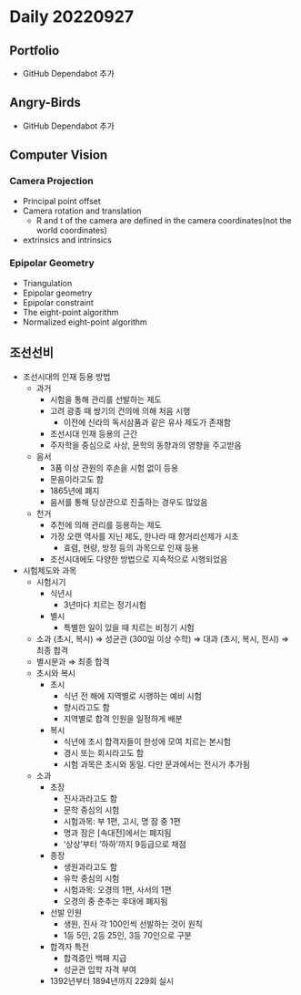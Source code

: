 Daily 20220927
===

## Portfolio
- GitHub Dependabot 추가

## Angry-Birds
- GitHub Dependabot 추가

## Computer Vision
### Camera Projection
- Principal point offset
- Camera rotation and translation
  - R and t of the camera are defined in the camera coordinates(not the world coordinates)
- extrinsics and intrinsics
### Epipolar Geometry
- Triangulation
- Epipolar geometry
- Epipolar constraint
- The eight-point algorithm
- Normalized eight-point algorithm


## 조선선비
- 조선시대의 인재 등용 방법
  - 과거
      - 시험을 통해 관리를 선발하는 제도
      - 고려 광종 때 쌍기의 건의에 의해 처음 시행
          - 이전에 신라의 독서삼품과 같은 유사 제도가 존재함
      - 조선시대 인재 등용의 근간
      - 주자학을 중심으로 사상, 문학의 동향과의 영향을 주고받음
  - 음서
      - 3품 이상 관원의 후손을 시험 없이 등용
      - 문음이라고도 함
      - 1865년에 폐지
      - 음서를 통해 당상관으로 진출하는 경우도 많았음
  - 천거
      - 추천에 의해 관리를 등용하는 제도
      - 가장 오랜 역사를 지닌 제도, 한나라 때 향거리선제가 시초
          - 효렴, 현량, 방정 등의 과목으로 인재 등용
      - 조선시대에도 다양한 방법으로 지속적으로 시행되었음
- 시험제도와 과목
  - 시험시기
      - 식년시
          - 3년마다 치르는 정기시험
      - 별시
          - 특별한 일이 있을 때 치르는 비정기 시험
  - 소과 (초시, 복시) ⇒ 성균관 (300일 이상 수학) ⇒ 대과 (초시, 복시, 전시) ⇒ 최종 합격
  - 별시문과 ⇒ 최종 합격
  - 초시와 복시
      - 초시
          - 식년 전 해에 지역별로 시행하는 예비 시험
          - 향시라고도 함
          - 지역별로 합격 인원을 일정하게 배분
      - 복시
          - 식년에 초시 합격자들이 한성에 모여 치르는 본시험
          - 경시 또는 회시라고도 함
          - 시험 과목은 초시와 동일. 다만 문과에서는 전시가 추가됨
  - 소과
      - 초장
          - 진사과라고도 함
          - 문학 중심의 시험
          - 시험과목: 부 1편, 고시, 명 잠 중 1편
          - 명과 잠은 [속대전]에서는 폐지됨
          - ‘상상’부터 ‘하하’까지 9등급으로 채점
      - 종장
          - 생원과라고도 함
          - 유학 중심의 시험
          - 시험과목: 오경의 1편, 사서의 1편
          - 오경의 중 춘추는 후대에 폐지됨
      - 선발 인원
          - 생원, 진사 각 100인씩 선발하는 것이 원칙
          - 1등 5인, 2등 25인, 3등 70인으로 구분
      - 합격자 특전
          - 합격증인 백패 지급
          - 성균관 입학 자격 부여
      - 1392년부터 1894년까지 229회 실시